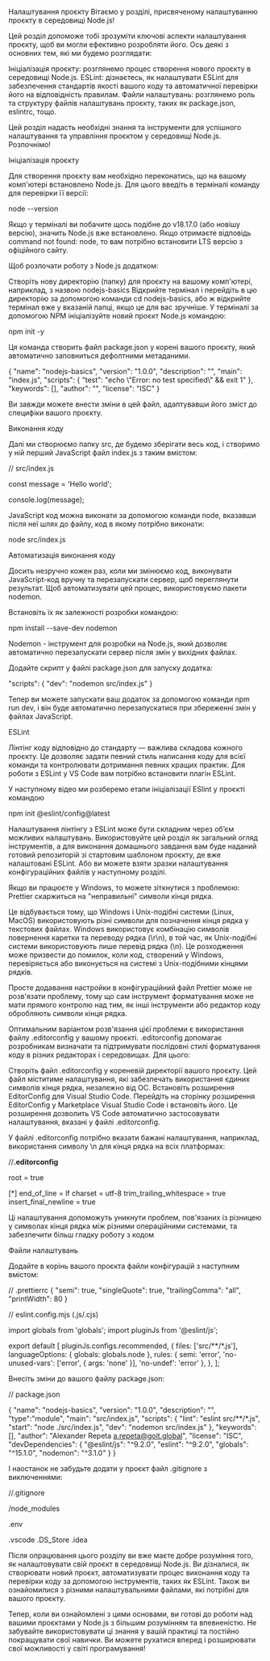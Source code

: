 Налаштування проєкту
Вітаємо у розділі, присвяченому налаштуванню проєкту в середовищі Node.js! 



Цей розділ допоможе тобі зрозуміти ключові аспекти налаштування проєкту, щоб ви могли ефективно розробляти його. Ось деякі з основних тем, які ми будемо розглядати:

Ініціалізація проєкту: розглянемо процес створення нового проєкту в середовищі Node.js.
ESLint: дізнаєтесь, як налаштувати ESLint для забезпечення стандартів якості вашого коду та автоматичної перевірки його на відповідність правилам.
Файли налаштувань: розглянемо роль та структуру файлів налаштувань проєкту, таких як package.json, eslintrc, тощо.


Цей розділ надасть необхідні знання та інструменти для успішного налаштування та управління проєктом у середовищі Node.js. Розпочнімо!

Ініціалізація проєкту



Для створення проєкту вам необхідно переконатись, що на вашому комп'ютері встановлено Node.js. Для цього введіть в терміналі команду для перевірки її версії:



node --version



Якщо у терміналі ви побачите щось подібне до v18.17.0 (або новішу версію), значить Node.js вже встановлено. Якщо отримаєте відповідь command not found: node, то вам потрібно встановити LTS версію з офіційного сайту.



Щоб розпочати роботу з Node.js додатком:

Створіть нову директорію (папку) для проєкту на вашому комп'ютері, наприклад, з назвою nodejs-basics
Відкрийте термінал і перейдіть в цю директорію за допомогою команди cd nodejs-basics, або ж відкрийте термінал вже у вказаній папці, якщо це для вас зручніше.
У терміналі за допомогою NPM ініціалізуйте новий проєкт Node.js командою:


npm init -y







Ця команда створить файл package.json у корені вашого проєкту, який автоматично заповниться дефолтними метаданими.



{
  "name": "nodejs-basics",
  "version": "1.0.0",
  "description": "",
  "main": "index.js",
  "scripts": {
    "test": "echo \\"Error: no test specified\\" && exit 1"
  },
  "keywords": [],
  "author": "",
  "license": "ISC"
}



Ви завжди можете внести зміни в цей файл, адаптувавши його зміст до специфіки вашого проєкту.

Виконання коду



Далі ми створюємо папку src, де будемо зберігати весь код, і створимо у ній перший JavaScript файл index.js з таким вмістом:



// src/index.js

const message = 'Hello world';

console.log(message);



JavaScript код можна виконати за допомогою команди node, вказавши після неї шлях до файлу, код в якому потрібно виконати:

node src/index.js





Автоматизація виконання коду



Досить незручно кожен раз, коли ми змінюємо код, виконувати JavaScript-код вручну та перезапускати сервер, щоб переглянути результат. Щоб автоматизувати цей процес, використовуємо пакети nodemon.

Встановіть їх як залежності розробки командою:



npm install --save-dev nodemon

Nodemon - інструмент для розробки на Node.js, який дозволяє автоматично перезапускати сервер після змін у вихідних файлах.


Додайте скрипт у файлі package.json для запуску додатка:

"scripts": {
    "dev": "nodemon src/index.js"
}



Тепер ви можете запускати ваш додаток за допомогою команди npm run dev, і він буде автоматично перезапускатися при збереженні змін у файлах JavaScript.



ESLint



Лінтінг коду відповідно до стандарту — важлива складова кожного проєкту. Це дозволяє задати певний стиль написання коду для всієї команди та контролювати дотримання певних кращих практик. Для роботи з ESLint у VS Code вам потрібно встановити плагін ESLint.








У наступному відео ми розберемо етапи ініціалізації ESlint у проєкті командою

npm init @eslint/config@latest







Налаштування лінтінгу з ESLint може бути складним через об’єм можливих налаштувань. Використовуйте цей розділ як загальний огляд інструментів, а для виконання домашнього завдання вам буде наданий готовий репозиторій зі стартовим шаблоном проєкту, де вже налаштовані ESLint. Або ви можете взяти зразки налаштування конфігураційних файлів у наступному розділі.



Якщо ви працюєте у Windows, то можете зіткнутися з проблемою: Prettier скаржиться на "неправильні" символи кінця рядка.



Це відбувається тому, що Windows і Unix-подібні системи (Linux, MacOS) використовують різні символи для позначення кінця рядка у текстових файлах. Windows використовує комбінацію символів повернення каретки та переводу рядка (\\r\\n), в той час, як Unix-подібні системи використовують лише перевід рядка (\\n). Це розходження може призвести до помилок, коли код, створений у Windows, перевіряється або виконується на системі з Unix-подібними кінцями рядків.



Просте додавання настройки в конфігураційний файл Prettier може не розв'язати проблему, тому що сам інструмент форматування може не мати прямого контролю над тим, як інші інструменти або редактор коду обробляють символи кінця рядка.



Оптимальним варіантом розв'язання цієї проблеми є використання файлу .editorconfig у вашому проєкті. .editorconfig допомагає розробникам визначати та підтримувати послідовні стилі форматування коду в різних редакторах і середовищах. Для цього:

Створіть файл .editorconfig у кореневій директорії вашого проєкту. Цей файл міститиме налаштування, які забезпечать використання єдиних символів кінця рядка, незалежно від ОС.
Встановіть розширення EditorConfig для Visual Studio Code. Перейдіть на сторінку розширення EditorConfig у Marketplace Visual Studio Code і встановіть його. Це розширення дозволить VS Code автоматично застосовувати налаштування, вказані у файлі .editorconfig.


У файлі .editorconfig потрібно вказати бажані налаштування, наприклад, використання символу \\n для кінця рядка на всіх платформах:

//**.editorconfig**

root = true

[*]
end_of_line = lf
charset = utf-8
trim_trailing_whitespace = true
insert_final_newline = true



Ці налаштування допоможуть уникнути проблем, пов'язаних із різницею у символах кінця рядка між різними операційними системами, та забезпечити більш гладку роботу з кодом

Файли налаштувань



Додайте в корінь вашого проєкта файли конфігурацій з наступним вмістом:

// .prettierrc
{
  "semi": true,
  "singleQuote": true,
  "trailingComma": "all",
  "printWidth": 80
}

// eslint.config.mjs (.js/.cjs)

import globals from 'globals';
import pluginJs from '@eslint/js';

export default [
  pluginJs.configs.recommended,
  {
    files: ['src/**/*.js'],
    languageOptions: { globals: globals.node },
    rules: { 
	    semi: 'error', 
	    'no-unused-vars': ['error', { args: 'none' }], 
	    'no-undef': 'error' 
	  },
  },
];



Внесіть зміни до вашого файлу package.json:

// package.json

{
  "name": "nodejs-basics",
  "version": "1.0.0",
  "description": "",
  "type":"module",
  "main": "src/index.js",
  "scripts": {
    "lint": "eslint src/**/*.js",
    "start": "node ./src/index.js",
    "dev": "nodemon src/index.js"
  },
  "keywords": [],
  "author": "Alexander Repeta <a.repeta@goit.global>",
  "license": "ISC",
  "devDependencies": {
    "@eslint/js": "^9.2.0",
    "eslint": "^9.2.0",
    "globals": "^15.1.0",
    "nodemon": "^3.1.0"
  }
}



І наостанок не забудьте додати у проєкт файл .gitignore з виключеннями:

//.gitignore

/node_modules

.env

.vscode
.DS_Store
.idea



Після опрацювання цього розділу ви вже маєте добре розуміння того, як налаштовувати свій проєкт в середовищі Node.js. Ви дізналися, як створювати новий проєкт, автоматизувати процес виконання коду та перевірки коду за допомогою інструментів, таких як ESLint. Також ви ознайомилися з різними налаштувальними файлами, які потрібні для вашого проєкту.



Тепер, коли ви ознайомлені з цими основами, ви готові до роботи над вашими проєктами у Node.js з більшим розумінням та впевненістю. Не забувайте використовувати ці знання у вашій практиці та постійно покращувати свої навички. Ви можете рухатися вперед і розширювати свої можливості у світі програмування!
